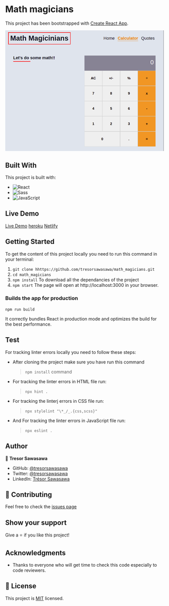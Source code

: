 # Math magicians

This project has been bootstrapped with [Create React App](https://github.com/facebook/create-react-app).

![math-magicians](./src/images/math_magicians.png)

## Built With

This project is built with:

- ![React](https://img.shields.io/badge/-React-000000?style=flat&logo=react)
- ![Sass](https://img.shields.io/badge/-Sass-000000?style=flat&logo=sass&logoColor=ffffff&labelColor=%23CC6699)
- ![JavaScript](https://img.shields.io/badge/-JavaScript-000000?style=flat&logo=javascript)

## Live Demo

[Live Demo](https://tresorsawasawa.github.io/math_magicians/) [heroku](https://math-magicians-fans.herokuapp.com/) [Netlify]()

## Getting Started

To get the content of this project locally you need to run this command in your terminal:

1. `git clone hhttps://github.com/tresorsawasawa/math_magicians.git`
2. `cd math_magicians`
3. `npm install` To download all the dependancies of the project
4. `npm start` 
   The page will open at http://localhost:3000 in your browser.

### Builds the app for production

`npm run build`

It correctly bundles React in production mode and optimizes the build for the best performance. 

## Test

For tracking linter errors locally you need to follow these steps:

- After cloning the project make sure you have run this command

  > `npm install` command

- For tracking the linter errors in HTML file run:

  > `npx hint .`

- For tracking the linterj errors in CSS file run:

  > `npx stylelint "\*_/_.{css,scss}"`

- And For tracking the linter errors in JavaScript file run:

  > `npx eslint .`

## Author

👤 **Tresor Sawasawa**

- GitHub: [@tresorsawasawa](https://github.com/tresorsawasawa)
- Twitter: [@tresorsawasawa](https://twitter.com/TresorSawasawa)
- LinkedIn: [Trésor Sawasawa](https://www.linkedin.com/in/tresor-sawasawa/)

## :handshake: Contributing

Feel free to check the [issues page](https://github.com/tresorsawasawa/math_magicians/issues)

## Show your support

Give a :star: if you like this project!

## Acknowledgments

- Thanks to everyone who will get time to check this code especially to code reviewers.

## 📝 License

This project is [MIT](./MIT.md) licensed.
